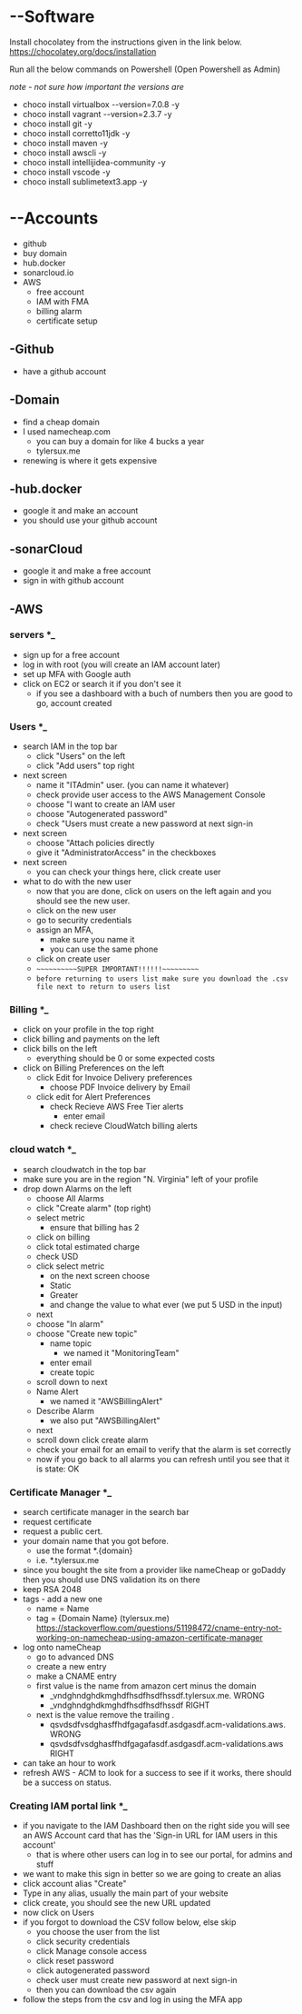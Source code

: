# --Software

Install chocolatey from the instructions given in the link below.
https://chocolatey.org/docs/installation

Run all the below commands on Powershell (Open Powershell as Admin)

_*note - not sure how important the versions are*_

- choco install virtualbox --version=7.0.8 -y
- choco install vagrant --version=2.3.7 -y
- choco install git -y
- choco install corretto11jdk -y
- choco install maven -y
- choco install awscli -y
- choco install intellijidea-community -y
- choco install vscode -y
- choco install sublimetext3.app -y

# --Accounts

- github
- buy domain
- hub.docker
- sonarcloud.io
- AWS
  - free account
  - IAM with FMA
  - billing alarm
  - certificate setup

## -Github

- have a github account

## -Domain

- find a cheap domain
- I used namecheap.com
  - you can buy a domain for like 4 bucks a year
  - tylersux.me
- renewing is where it gets expensive

## -hub.docker

- google it and make an account
- you should use your github account

## -sonarCloud

- google it and make a free account
- sign in with github account

## -AWS

### servers \*\_

- sign up for a free account
- log in with root (you will create an IAM account later)
- set up MFA with Google auth
- click on EC2 or search it if you don't see it
  - if you see a dashboard with a buch of numbers then you are good to go, account created

### Users \*\_

- search IAM in the top bar
  - click "Users" on the left
  - click "Add users" top right
- next screen
  - name it "ITAdmin" user. (you can name it whatever)
  - check provide user access to the AWS Management Console
  - choose "I want to create an IAM user
  - choose "Autogenerated password"
  - check "Users must create a new password at next sign-in
- next screen
  - choose "Attach policies directly
  - give it "AdministratorAccess" in the checkboxes
- next screen
  - you can check your things here, click create user
- what to do with the new user
  - now that you are done, click on users on the left again and you should see the new user.
  - click on the new user
  - go to security credentials
  - assign an MFA,
    - make sure you name it
    - you can use the same phone
  - click on create user
  - `~~~~~~~~~~SUPER IMPORTANT!!!!!!~~~~~~~~~`
  - `before returning to users list make sure you download the .csv file next to return to users list`

### Billing \*\_

- click on your profile in the top right
- click billing and payments on the left
- click bills on the left
  - everything should be 0 or some expected costs
- click on Billing Preferences on the left
  - click Edit for Invoice Delivery preferences
    - choose PDF Invoice delivery by Email
  - click edit for Alert Preferences
    - check Recieve AWS Free Tier alerts
      - enter email
    - check recieve CloudWatch billing alerts

### cloud watch \*\_

- search cloudwatch in the top bar
- make sure you are in the region "N. Virginia" left of your profile
- drop down Alarms on the left
  - choose All Alarms
  - click "Create alarm" (top right)
  - select metric
    - ensure that billing has 2
  - click on billing
  - click total estimated charge
  - check USD
  - click select metric
    - on the next screen choose
    - Static
    - Greater
    - and change the value to what ever (we put 5 USD in the input)
  - next
  - choose "In alarm"
  - choose "Create new topic"
    - name topic
      - we named it "MonitoringTeam"
    - enter email
    - create topic
  - scroll down to next
  - Name Alert
    - we named it "AWSBillingAlert"
  - Describe Alarm
    - we also put "AWSBillingAlert"
  - next
  - scroll down click create alarm
  - check your email for an email to verify that the alarm is set correctly
  - now if you go back to all alarms you can refresh until you see that it is state: OK

### Certificate Manager \*\_

- search certificate manager in the search bar
- request certificate
- request a public cert.
- your domain name that you got before.
  - use the format \*.{domain}
  - i.e. \*.tylersux.me
- since you bought the site from a provider like nameCheap or goDaddy then you should use DNS validation its on there
- keep RSA 2048
- tags - add a new one
  - name = Name
  - tag = {Domain Name} (tylersux.me)
    https://stackoverflow.com/questions/51198472/cname-entry-not-working-on-namecheap-using-amazon-certificate-manager
- log onto nameCheap
  - go to advanced DNS
  - create a new entry
  - make a CNAME entry
  - first value is the name from amazon cert minus the domain
    - \_vndghndghdkmghdfhsdfhsdfhssdf.tylersux.me. WRONG
    - \_vndghndghdkmghdfhsdfhsdfhssdf RIGHT
  - next is the value remove the trailing .
    - qsvdsdfvsdghasffhdfgagafasdf.asdgasdf.acm-validations.aws. WRONG
    - qsvdsdfvsdghasffhdfgagafasdf.asdgasdf.acm-validations.aws RIGHT
- can take an hour to work
- refresh AWS - ACM to look for a success to see if it works, there should be a success on status.

### Creating IAM portal link \*\_

- if you navigate to the IAM Dashboard then on the right side you will see an AWS Account card that has the 'Sign-in URL for IAM users in this account'
  - that is where other users can log in to see our portal, for admins and stuff
- we want to make this sign in better so we are going to create an alias
- click account alias "Create"
- Type in any alias, usually the main part of your website
- click create, you should see the new URL updated
- now click on Users
- if you forgot to download the CSV follow below, else skip
  - you choose the user from the list
  - click security credentials
  - click Manage console access
  - click reset password
  - click autogenerated password
  - check user must create new password at next sign-in
  - then you can download the csv again
- follow the steps from the csv and log in using the MFA app
